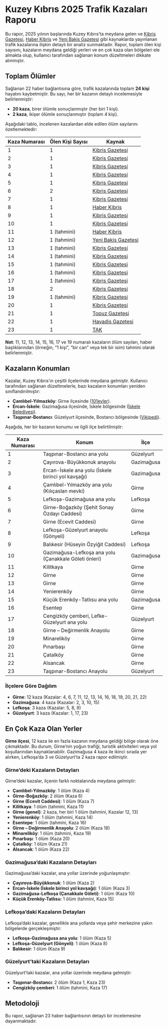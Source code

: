 # Kuzey Kıbrıs 2025 Trafik Kazaları Raporu

Bu rapor, 2025 yılının başlarında Kuzey Kıbrıs’ta meydana gelen ve [Kibris Gazetesi](https://kibrisgazetesi.com/), [Haber Kibris](https://haberkibris.com/) ve [Yeni Bakis Gazetesi](https://yenibakisgazetesi.com/) gibi kaynaklarda yayınlanan trafik kazalarına ilişkin detaylı bir analiz sunmaktadır. Rapor, toplam ölen kişi sayısını, kazaların meydana geldiği yerleri ve en çok kaza olan bölgeleri ele almakta olup, kullanıcı tarafından sağlanan konum düzeltmeleri dikkate alınmıştır.

## Toplam Ölümler

Sağlanan 22 haber bağlantısına göre, trafik kazalarında toplam **24 kişi** hayatını kaybetmiştir. Bu sayı, her bir kazanın detaylı incelemesiyle belirlenmiştir:
- **20 kaza**, birer ölümle sonuçlanmıştır (her biri 1 kişi).
- **2 kaza**, ikişer ölümle sonuçlanmıştır (toplam 4 kişi).

Aşağıdaki tablo, incelenen kazalardan elde edilen ölüm sayılarını özetlemektedir:

| Kaza Numarası | Ölen Kişi Sayısı | Kaynak |
|---------------|------------------|--------|
| 1             | 1                | [Kibris Gazetesi](https://kibrisgazetesi.com/feci-kaza-traktor-devrildi-surucu-hayatini-kaybetti/) |
| 2             | 1                | [Kibris Gazetesi](https://kibrisgazetesi.com/cayirova-buyukkonuk-anayolunda-trafik-kazasi-1-kisi-hayatini-kaybetti/) |
| 3             | 1                | [Kibris Gazetesi](https://kibrisgazetesi.com/iskelede-olumlu-trafik-kazasi-motosiklet-surucusu-hayatini-kaybetti/) |
| 4             | 1                | [Kibris Gazetesi](https://kibrisgazetesi.com/trafik-kazasinda-agir-yaralanmisti-yasam-savasini-kaybetti/) |
| 5             | 1                | [Kibris Gazetesi](https://kibrisgazetesi.com/olumlu-kazada-araci-kullanan-sahis-tespit-edildi-tutuklandi/) |
| 6             | 2                | [Kibris Gazetesi](https://kibrisgazetesi.com/feci-kazada-hayatini-kaybedenlerin-kimligi-aciklandi/) |
| 7             | 1                | [Kibris Gazetesi](https://kibrisgazetesi.com/girnede-feci-carpisma-1-olu/) |
| 8             | 1                | [Haber Kibris](https://haberkibris.com/lefkosa-guzelyurt-anayolunda-feci-kaza-bir-kisi-hayatini-kaybetti-0703-2025-02-09.html) |
| 9             | 1                | [Kibris Gazetesi](https://kibrisgazetesi.com/trafige-bir-can-daha-hamiyet-gorgu-hayatini-kaybetti/) |
| 10            | 1                | [Kibris Gazetesi](https://kibrisgazetesi.com/feci-kaza-iki-aracin-carptigi-yaya-yasamini-yitirdi/) |
| 11            | 1 (tahmini)      | [Haber Kibris](https://haberkibris.com/kilitkayada-olumlu-kaza-1743-2025-03-16.html) |
| 12            | 1 (tahmini)      | [Yeni Bakis Gazetesi](https://yenibakisgazetesi.com/girnede-trafik-kazasi-1-olu-15-yasinda-2-cocuk-agir-yarali/) |
| 13            | 1 (tahmini)      | [Kibris Gazetesi](https://kibrisgazetesi.com/girnede-feci-kaza-arac-yayaya-carpti-1-kisi-hayatini-kaybetti/) |
| 14            | 1 (tahmini)      | [Kibris Gazetesi](https://kibrisgazetesi.com/yenierenkoyde-meydana-gelen-feci-kazada-umut-goksal-sevenlerini-yasa-bogdu/) |
| 15            | 1 (tahmini)      | [Kibris Gazetesi](https://kibrisgazetesi.com/trafige-bir-can-daha-29-yasindaki-genc-yasam-savasini-kaybetti/) |
| 16            | 1 (tahmini)      | [Kibris Gazetesi](https://kibrisgazetesi.com/esentepede-motosiklet-kazasi-mustafa-kemal-batibeniz-hayatini-kaybetti/) |
| 17            | 1 (tahmini)      | [Kibris Gazetesi](https://kibrisgazetesi.com/trafige-bir-can-daha-22-yasindaki-surucu-yasamini-yitirdi/) |
| 18            | 2                | [Kibris Gazetesi](https://kibrisgazetesi.com/feci-kazada-ali-ozarapkoylu-ve-raja-shariq-amin-hayatini-kaybetti/) |
| 19            | 1 (tahmini)      | [Kibris Gazetesi](https://kibrisgazetesi.com/minarelikoydeki-feci-kazada-motosiklette-yolcu-olan-ali-minnos-hayatini-kaybetti/) |
| 20            | 1                | [Kibris Gazetesi](https://kibrisgazetesi.com/pinarbasinda-trafik-kazasi-can-aldi-25-yasindaki-motosiklet-surucusu-hayatini-kaybetti/) |
| 21            | 1                | [Topuz Gazetesi](https://www.topuzgazetesi.com/trafik-kazasinda-agir-yaralanmisti-motosiklet-surucusu-hayatini-kaybetti) |
| 22            | 1                | [Havadis Gazetesi](https://www.havadiskibris.com/girne-alsancak-anayolunda-meydana-gelen-kazada-81-yasindaki-fuat-zorali-oldu/) |
| 23            | 1                | [TAK](https://x.com/TAKAjansi/status/1947179063832961196) |



**Not**: 11, 12, 13, 14, 15, 16, 17 ve 19 numaralı kazaların ölüm sayıları, haber başlıklarından (örneğin, “1 kişi”, “bir can” veya tek bir isim) tahmini olarak belirlenmiştir.

## Kazaların Konumları

Kazalar, Kuzey Kıbrıs’ın çeşitli ilçelerinde meydana gelmiştir. Kullanıcı tarafından sağlanan düzeltmelerle, bazı kazaların konumları yeniden sınıflandırılmıştır:
- **Çamlıbel-Yılmazköy**: Girne ilçesinde ([101evler](https://www.101evler.com/)).
- **Ercan-İskele**: Gazimağusa ilçesinde, İskele bölgesinde ([İskele Belediyesi](https://www.iskelebelediyesi.com/en/introducing/northern-cyprus.html)).
- **Taşpınar-Bostancı**: Güzelyurt ilçesinde, Bostancı bölgesinde ([Vikipedi](https://tr.wikipedia.org/wiki/Yukar%C4%B1_Bostanc%C4%B1)).

Aşağıda, her bir kazanın konumu ve ilgili ilçe belirtilmiştir:

| Kaza Numarası | Konum | İlçe |
|---------------|-------|------|
| 1             | Taşpınar-Bostancı ana yolu | Güzelyurt |
| 2             | Çayırova-Büyükkonuk anayolu | Gazimağusa |
| 3             | Ercan-İskele ana yolu (İskele birinci yol kavşağı) | Gazimağusa |
| 4             | Çamlıbel-Yılmazköy ana yolu (Kılıçaslan mevki) | Girne |
| 5             | Lefkoşa-Gazimağusa ana yolu | Lefkoşa |
| 6             | Girne-Boğazköy (Şehit Sonay Özdayı Caddesi) | Girne |
| 7             | Girne (Ecevit Caddesi) | Girne |
| 8             | Lefkoşa-Güzelyurt anayolu (Gönyeli) | Lefkoşa |
| 9             | Balıkesir (Hüseyin Özyiğit Caddesi) | Lefkoşa |
| 10            | Gazimağusa-Lefkoşa ana yolu (Çanakkale Göleti önleri) | Gazimağusa |
| 11            | Kilitkaya | Girne |
| 12            | Girne | Girne |
| 13            | Girne | Girne |
| 14            | Yenierenköy | Girne |
| 15            | Küçük Erenköy-Tatlısu ana yolu | Gazimağusa |
| 16            | Esentep | Girne |
| 17            | Cengizköy çemberi, Lefke-Güzelyurt ana yolu | Güzelyurt |
| 18            | Girne – Değirmenlik Anayolu | Girne |
| 19            | Minareliköy | Girne |
| 20            | Pınarbaşı | Girne |
| 21            | Çatalköy | Girne |
| 22            | Alsancak | Girne |
| 23            | Taşpınar-Bostancı Anayolu | Güzelyurt |


### İlçelere Göre Dağılım
- **Girne**: 12 kaza (Kazalar: 4, 6, 7, 11, 12, 13, 14, 16, 18, 19, 20, 21, 22)
- **Gazimağusa**: 4 kaza (Kazalar: 2, 3, 10, 15)
- **Lefkoşa**: 3 kaza (Kazalar: 5, 8, 9)
- **Güzelyurt**: 3 kaza (Kazalar: 1, 17, 23)

## En Çok Kaza Olan Yerler

**Girne ilçesi**, 12 kaza ile en fazla kazanın meydana geldiği bölge olarak öne çıkmaktadır. Bu durum, Girne’nin yoğun trafiği, turistik aktiviteleri veya yol koşullarından kaynaklanabilir. Gazimağusa 4 kaza ile ikinci sırada yer alırken, Lefkoşa’da 3 ve Güzelyurt’ta 2 kaza rapor edilmiştir.

### Girne’deki Kazaların Detayları
Girne’deki kazalar, ilçenin farklı noktalarında meydana gelmiştir:
- **Çamlıbel-Yılmazköy**: 1 ölüm (Kaza 4)
- **Girne-Boğazköy**: 2 ölüm (Kaza 6)
- **Girne (Ecevit Caddesi)**: 1 ölüm (Kaza 7)
- **Kilitkaya**: 1 ölüm (tahmini, Kaza 11)
- **Girne (genel)**: 2 kaza, her biri 1 ölüm (tahmini, Kazalar 12, 13)
- **Yenierenköy**: 1 ölüm (tahmini, Kaza 14)
- **Esentepe**: 1 ölüm (tahmini, Kaza 16)
- **Girne – Değirmenlik Anayolu**: 2 ölüm (Kaza 18)
- **Minareliköy**: 1 ölüm (tahmini, Kaza 19)
- **Pınarbaşı**: 1 ölüm (Kaza 20)
- **Çatalköy**: 1 ölüm (Kaza 21)
- **Alsancak**: 1 ölüm (Kaza 22)

### Gazimağusa’daki Kazaların Detayları
Gazimağusa’daki kazalar, ana yollar üzerinde yoğunlaşmıştır:
- **Çayırova-Büyükkonuk**: 1 ölüm (Kaza 2)
- **Ercan-İskele (İskele birinci yol kavşağı)**: 1 ölüm (Kaza 3)
- **Gazimağusa-Lefkoşa (Çanakkale Göleti)**: 1 ölüm (Kaza 10)
- **Küçük Erenköy-Tatlısu**: 1 ölüm (tahmini, Kaza 15)

### Lefkoşa’daki Kazaların Detayları
Lefkoşa’daki kazalar, genellikle ana yollarda veya şehir merkezine yakın bölgelerde gerçekleşmiştir:
- **Lefkoşa-Gazimağusa ana yolu**: 1 ölüm (Kaza 5)
- **Lefkoşa-Güzelyurt (Gönyeli)**: 1 ölüm (Kaza 8)
- **Balıkesir**: 1 ölüm (Kaza 9)

### Güzelyurt’taki Kazaların Detayları
Güzelyurt’taki kazalar, ana yollar üzerinde meydana gelmiştir:
- **Taşpınar-Bostancı**: 2 ölüm (Kaza 1, Kaza 23)
- **Cengizköy çemberi**: 1 ölüm (tahmini, Kaza 17)

## Metodoloji

Bu rapor, sağlanan 23 haber bağlantısının detaylı bir incelemesine dayanmaktadır.
